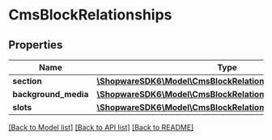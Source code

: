# CmsBlockRelationships

## Properties
Name | Type | Description | Notes
------------ | ------------- | ------------- | -------------
**section** | [**\ShopwareSDK6\Model\CmsBlockRelationshipsSection**](CmsBlockRelationshipsSection.md) |  | [optional] 
**background_media** | [**\ShopwareSDK6\Model\CmsBlockRelationshipsBackgroundMedia**](CmsBlockRelationshipsBackgroundMedia.md) |  | [optional] 
**slots** | [**\ShopwareSDK6\Model\CmsBlockRelationshipsSlots**](CmsBlockRelationshipsSlots.md) |  | [optional] 

[[Back to Model list]](../../README.md#documentation-for-models) [[Back to API list]](../../README.md#documentation-for-api-endpoints) [[Back to README]](../../README.md)

